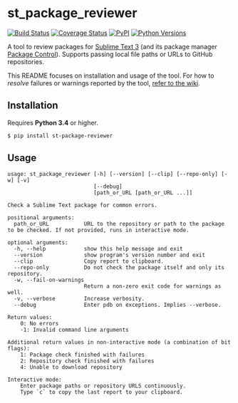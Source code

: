 # st_package_reviewer

[![Build Status](https://travis-ci.org/packagecontrol/st_package_reviewer.svg?branch=master)](https://travis-ci.org/packagecontrol/st_package_reviewer)
[![Coverage Status](https://coveralls.io/repos/github/packagecontrol/st_package_reviewer/badge.svg?branch=master)](https://coveralls.io/github/packagecontrol/st_package_reviewer?branch=master)
[![PyPI](https://img.shields.io/pypi/v/st-package-reviewer.svg)](https://pypi.python.org/pypi/st-package-reviewer)
[![Python Versions](https://img.shields.io/pypi/pyversions/st-package-reviewer.svg)](https://pypi.python.org/pypi/st-package-reviewer)

A tool to review packages for [Sublime Text 3][]
(and its package manager [Package Control][]).
Supports passing local file paths
or URLs to GitHub repositories.

This README focuses on installation and usage of the tool.
For how to *resolve* failures or warnings
reported by the tool,
[refer to the wiki][wiki].


## Installation

Requires **Python 3.4** or higher.

```bash
$ pip install st-package-reviewer
```


## Usage

```
usage: st_package_reviewer [-h] [--version] [--clip] [--repo-only] [-w] [-v]
                           [--debug]
                           [path_or_URL [path_or_URL ...]]

Check a Sublime Text package for common errors.

positional arguments:
  path_or_URL           URL to the repository or path to the package to be checked. If not provided, runs in interactive mode.

optional arguments:
  -h, --help            show this help message and exit
  --version             show program's version number and exit
  --clip                Copy report to clipboard.
  --repo-only           Do not check the package itself and only its repository.
  -w, --fail-on-warnings
                        Return a non-zero exit code for warnings as well.
  -v, --verbose         Increase verbosity.
  --debug               Enter pdb on exceptions. Implies --verbose.

Return values:
    0: No errors
    -1: Invalid command line arguments

Additional return values in non-interactive mode (a combination of bit flags):
    1: Package check finished with failures
    2: Repository check finished with failures
    4: Unable to download repository

Interactive mode:
    Enter package paths or repository URLS continuously.
    Type `c` to copy the last report to your clipboard.
```


[Sublime Text 3]: https://sublimetext.com/
[Package Control]: https://packagecontrol.io/
[wiki]: https://github.com/packagecontrol/st_package_reviewer/wiki
